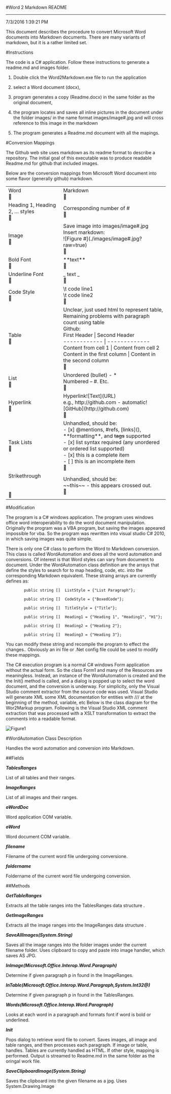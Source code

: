 
#Word 2 Markdown README 
----

7/3/2016 1:39:21 PM
This document describes the procedure to convert Microsoft Word documents into Markdown documents. There are many variants of markdown, but it is a rather limited set. 
#Instructions
The code is a C# application. Follow these instructions to generate a readme.md and images folder.
 1. Double click  the Word2Markdown.exe file to run the application 
 2. select a Word document (docx), 
 3. program generates a copy (Readme.docx) in the same folder as the original document, 
 4. the program locates and saves all inline pictures in the document under the folder images/ in the name format images/image#.jpg and will cross reference to this image in the markdown
 5. The program generates a Readme.md document with all the mapings.
#Conversion Mappings
The Github web site uses markdown as its readme format to describe a repository. The initial goal of this executable was to produce readable Readme.md for github that included images.
Below are the conversion mappings from Microsoft Word document  into some flavor (generally github) markdown.
<TABLE>
<TR>
<TD>Word <BR></TD>
<TD>Markdown<BR></TD>
</TR>
<TR>
<TD>Heading 1, Heading 2, … styles<BR></TD>
<TD>Corresponding number of #<BR></TD>
</TR>
<TR>
<TD>Image<BR></TD>
<TD>Save image into images/image#.jpg<BR>Insert markdown:<BR>![Figure #](./images/image#.jpg?raw=true)<BR></TD>
</TR>
<TR>
<TD>Bold Font<BR></TD>
<TD>**text**<BR></TD>
</TR>
<TR>
<TD>Underline Font<BR></TD>
<TD>_ text _<BR></TD>
</TR>
<TR>
<TD>Code Style<BR></TD>
<TD>\t code line1<BR>\t code line2<BR></TD>
</TR>
<TR>
<TD>Table<BR></TD>
<TD>Unclear, just used html to represent table,<BR>Remaining problems with paragraph count using table<BR>Github:<BR>First Header | Second Header<BR>------------ | -------------<BR>Content from cell 1 | Content from cell 2<BR>Content in the first column | Content in the second column<BR></TD>
</TR>
<TR>
<TD>List<BR></TD>
<TD>Unordered (bullet) -  *<BR>Numbered – #. Etc.<BR></TD>
</TR>
<TR>
<TD>Hyperlink <BR></TD>
<TD>Hyperlink![Text](URL)<BR>e.g., http://github.com - automatic!<BR>[GitHub](http://github.com)<BR></TD>
</TR>
<TR>
<TD>Task Lists<BR></TD>
<TD>Unhandled, should be:<BR>- [x] @mentions, #refs, [links](), **formatting**, and <del>tags</del> supported<BR>- [x] list syntax required (any unordered or ordered list supported)<BR>- [x] this is a complete item<BR>- [ ] this is an incomplete item<BR></TD>
</TR>
<TR>
<TD>Strikethrough<BR><BR><BR></TD>
<TD>Unhandled, should be:<BR>~~this~~  - this appears crossed out.<BR></TD>
</TR>
</TABLE>

#Modification
The program is a C# windows application. The program uses windows office word interoperability to do the word document manipulation. Originally the program was a VBA program, but saving the images appeared impossible for vba. So the program was rewritten into visual studio C# 2010, in which saving images was quite simple.
There is only one C# class to perform the Word to Markdown conversion. This class is called WordAutomation and does all the word automation and conversions.  Of interest is that Word styles can vary from document to document.  Under the   WordAutomation class definition are the arrays that define the styles to search for to map heading, code, etc. into the corresponding Markdown equivalent. These straing arrays are currently defines as:
	        public string []  ListStyle = {"List Paragraph"};
	        public string []  CodeStyle = {"BoxedCode"};
	        public string []  TitleStyle = {"Title"};
	        public string []  Heading1 = {"Heading 1", "Heading1", "H1"};
	        public string []  Heading2 = {"Heading 2"};
	        public string []  Heading3 = {"Heading 3"};

You can modify these string and recompile the program to effect the changes.. Obviously an ini file or .Net config file could be used to modify these mappings.
The C# execution program is a normal C# windows Form application without the actual form. So the class Form1 and many of the Resources are meaningless. Instead, an instance of the WordAutomation is created and the the Init() method is called, and  a dialog is popped up to select the word document, and the conversion is underway. For simplicity, only the Visual Studio comment extractor from the source code was used. Visual Studio will generate XML some XML documentation for entities with  /// at the beginning of the method, variable, etc Below is the class diagram for the Wor2Markup program. Following is the Visual Studio XML comment extraction that was  processed with a XSLT transformation to extract the comments into a readable format.


![Figure1](./images/image1.jpg?raw=true)


#WordAutomation Class Description
Handles the word automation and conversion into Markdown. 
##Fields
**_TablesRanges_**
List of all tables and their ranges. 
**_ImageRanges_**
List of all images and their ranges. 
**_oWordDoc_**
Word application COM variable. 
**_oWord_**
Word document COM variable. 
**_filename_**
Filename of the current word file undergoing conversione. 
**_foldername_**
Foldername of the current word file undergoing conversion. 
##Methods
**_GetTableRanges_**
Extracts all the table ranges into the TablesRanges data structure . 
**_GetImageRanges_**
Extracts all the image ranges into the ImageRanges data structure . 
**_SaveAllImages(System.String)_**
Saves all the image ranges into the folder images under the current filename folder. Uses clipboard to copy and paste into image handler, which saves AS JPG. 
**_InImage(Microsoft.Office.Interop.Word.Paragraph)_**
Determine if given paragraph p in found in the ImageRanges. 
**_InTable(Microsoft.Office.Interop.Word.Paragraph,System.Int32@)_**
Determine if given paragraph p in found in the TablesRanges. 
**_Words(Microsoft.Office.Interop.Word.Paragraph)_**
Looks at each word in a paragraph and formats font if word is bold or underlined. 

**_Init_**
Pops dialog to retrieve word file to convert. Saves images, all image and table ranges, and then processes each paragraph. If image or table, handles. Tables are currently handled as HTML. If other style, mapping is performed. Output is streamed to Readme.md in the same folder as the oringal work file. 
**_SaveClipboardImage(System.String)_**
Saves the clipboard into the given filename as a jpg. Uses System.Drawing.Image 
